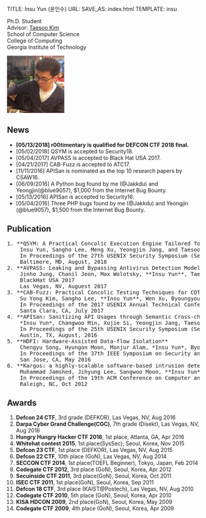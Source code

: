 TITLE: Insu Yun (윤인수)
URL:
SAVE_AS: index.html
TEMPLATE: insu

<div class="row">
  <div class="col-sm-8">
    <p>
      Ph.D. Student</br>
      Advisor: <a href="http://taesoo.gtisc.gatech.edu">Taesoo Kim</a></br>
      School of Computer Science</br>
      College of Computing</br>
      Georgia Institute of Technology</br>
    </p>
  </div>
  <div class="col-sm-4">
    <img src=" assets/images/insu.jpg" />
  </div>
</div>

News
----
- **[05/13/2018] r00timentary is qualified for DEFCON CTF 2018 final.** 
- [05/02/2018] QSYM is accepted to Security18.
- [05/04/2017] AVPASS is accepted to Black Hat USA 2017.
- [04/21/2017] CAB-Fuzz is accepted to ATC17.
- [11/11/2016] APISan is nominated as the top 10 research papers by CSAW16.
- [06/09/2016] A Python bug found by me (@Jakkdu) and Yeongjin(@blue9057),
  $1,000 from the Internet Bug Bounty.
- [05/13/2016] APISan is accepted to Security16.
- [05/04/2016] Three PHP bugs found by me (@Jakkdu) and Yeongjin (@blue9057),
  $1,500 from the Internet Bug Bounty.

Publication
-----------
<pre>
1. **QSYM: A Practical Concolic Execution Engine Tailored for Hybrid Fuzzing (to appear)**
    Insu Yun, Sangho Lee, Meng Xu, Yeongjin Jang, and Taesoo Kim
    In Proceedings of the 27th USENIX Security Symposium (Security 2018)
    Baltimore, MD, August, 2018
2. **AVPASS: Leaking and Bypassing Antivirus Detection Model Automatically**
    Jinho Jung, Chanil Jeon, Max Wolotsky, **Insu Yun**, Taesoo Kim
    BlackHat USA 2017 
    Las Vegas, NV, Auguest 2017 
3. **CAB-Fuzz: Practical Concolic Testing Techniques for COTS Operating Systems**
    Su Yong Kim, Sangho Lee, **Insu Yun**, Wen Xu, Byoungyoung Lee, Youngtae Yun, Taesoo Kim
    In Proceedings of the 2017 USENIX Annual Technical Conference (ATC 2017)
    Santa Clara, CA, July 2017 
4. **APISan: Sanitizing API Usages through Semantic Cross-checking**
    *Insu Yun*, Changwoo Min, Xujie Si, Yeongjin Jang, Taesoo Kim, Mayur Naik 
    In Proceedings of the 25th USENIX Security Symposium (Security 2016) 
    Austin, TX, August, 2016 
5. **HDFI: Hardware-Assisted Data-flow Isolation**
    Chengyu Song, Hyungon Moon, Monjur Alam, *Insu Yun*, Byoungyoung Lee, Taesoo Kim, Wenke Lee, Yunheung Paek 
    In Proceedings of the 37th IEEE Symposium on Security and Privacy (Oakland 2016)
    San Jose, CA, May 2016 
6. **Kargus: a highly-scalable software-based intrusion detection system**
    Muhammad Jamshed, Jihyung Lee, Sangwoo Moon, **Insu Yun**, Deokjin Kim, Sungryoul Lee, Yung Yi, KyoungSoo Park
    In Proceedings of the 19th ACM Conference on Computer and Communications Security (CCS 2012)
    Raleigh, NC, Oct 2012
</pre>

Awards
------
1. **Defcon 24 CTF**, 3rd grade (DEFKOR), Las Vegas, NV, Aug 2016
2. **Darpa Cyber Grand Challenge(CGC)**, 7th grade (Disekt), Las Vegas, NV, Aug 2016
3. **Hungry Hungry Hacker CTF 2016**, 1st place, Atlanta, GA, Apr 2016
4. **Whitehat contest 2015**, 1st place(SysSec), Seoul, Korea, Nov 2015
5. **Defcon 23 CTF**, 1st place (DEFKOR), Las Vegas, NV, Aug 2015
6. **Defcon 22 CTF**, 10th place (GoN), Las Vegas, NV, Aug 2014
7. **SECCON CTF 2014**, 1st place(TOEFL Beginner), Tokyo, Japan, Feb 2014
8. **Codegate CTF 2012**, 3rd place (GoN), Seoul, Korea, Apr 2012
9. **Secuinside CTF 2011**, 3rd place(GoN), Seoul, Korea, Oct 2011
10. **ISEC CTF 2011**, 1st place(GoN), Seoul, Korea, Sep 2011
11. **Defcon 18 CTF**, 3rd place (KAIST@Postech), Las Vegas, NV, Aug 2010
12. **Codegate CTF 2010**, 5th place (GoN), Seoul, Korea, Apr 2010
13. **KISA HDCON 2009**, 2nd place(GoN), Seoul, Korea, May 2009
14. **Codegate CTF 2009**, 4th place (GoN), Seoul, Korea, Apr 2009
